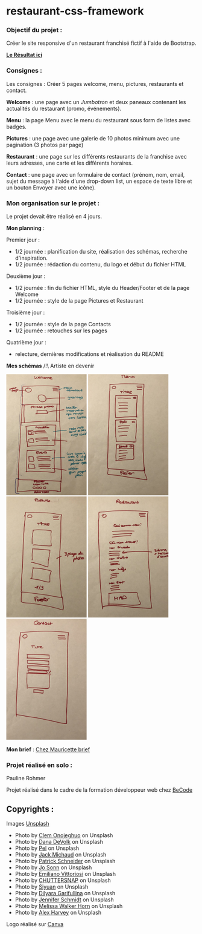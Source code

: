 # restaurant-css-framework

### Objectif du projet :

Créer le site responsive d'un restaurant franchisé fictif à l'aide de Bootstrap. 

**[Le Résultat ici](https://rohmerpauline.github.io/restaurant-css-framework/)**


### Consignes :

Les consignes : Créer 5 pages welcome, menu, pictures, restaurants et contact.

**Welcome** : une page avec un *Jumbotron* et deux paneaux contenant les actualités du restaurant (promo, événements).

**Menu** : la page Menu avec le menu du restaurant sous form de listes avec badges.

**Pictures** : une page avec une galerie de 10 photos minimum avec une pagination (3 photos par page)

**Restaurant** : une page sur les différents restaurants de la franchise avec leurs adresses, une carte et les différents horaires.

**Contact** : une page avec un formulaire de contact (prénom, nom, email, sujet du message à l'aide d'une drop-down list, un espace de texte libre et un bouton Envoyer avec une icône).


### Mon organisation sur le projet :

Le projet devait être réalisé en 4 jours. 

**Mon planning** : 

Premier jour : 
- 1/2 journée : planification du site, réalisation des schémas, recherche d'inspiration.
- 1/2 journée : rédaction du contenu, du logo et début du fichier HTML

Deuxième jour : 
- 1/2 journée : fin du fichier HTML, style du Header/Footer et de la page Welcome
- 1/2 journée : style de la page Pictures et Restaurant

Troisième jour : 
- 1/2 journée : style de la page Contacts
- 1/2 journée : retouches sur les pages

Quatrième jour : 
- relecture, dernières modifications et réalisation du README

**Mes schémas** /!\ Artiste en devenir

![Welcome](images/welcome.png) ![Menu](images/Menu.png)
![Pictures](images/Pictures.png) ![Restaurants](images/Aboutus.png)
![Contact](images/contact.png)

**Mon brief** : [Chez Mauricette brief](https://github.com/rohmerpauline/restaurant-css-framework/blob/main/Chez%20Mauricette%20-%20brief.pdf)


### Projet réalisé en solo : 

Pauline Rohmer

Projet réalisé dans le cadre de la formation développeur web chez [BeCode](https://becode.org/)


## Copyrights :

Images [Unsplash](https://unsplash.com)

* Photo by [Clem Onojeghuo](https://unsplash.com/@clemono?utm_source=unsplash&utm_medium=referral&utm_content=creditCopyText) on Unsplash
* Photo by [Dana DeVolk](https://unsplash.com/@thissillygirlskitchen?utm_source=unsplash&utm_medium=referral&utm_content=creditCopyText) on Unsplash
* Photo by [Pel](https://unsplash.com/@cha_pel?utm_source=unsplash&utm_medium=referral&utm_content=creditCopyText) on Unsplash
* Photo by [Jack Michaud](https://unsplash.com/@jackmichaud?utm_source=unsplash&utm_medium=referral&utm_content=creditCopyText) on Unsplash
* Photo by [Patrick Schneider](https://unsplash.com/@patrick_schneider?utm_source=unsplash&utm_medium=referral&utm_content=creditCopyText) on Unsplash
* Photo by [Jo Sonn](https://unsplash.com/@foodreich?utm_source=unsplash&utm_medium=referral&utm_content=creditCopyText) on Unsplash
* Photo by [Emiliano Vittoriosi](https://unsplash.com/photos/OFismyezPnY) on Unsplash
* Photo by [CHUTTERSNAP](https://unsplash.com/@chuttersnap?utm_source=unsplash&utm_medium=referral&utm_content=creditCopyText) on Unsplash
* Photo by [Siyuan](https://unsplash.com/@jsycra?utm_source=unsplash&utm_medium=referral&utm_content=creditCopyText) on Unsplash
* Photo by [Dilyara Garifullina](https://unsplash.com/@dilja96?utm_source=unsplash&utm_medium=referral&utm_content=creditCopyText) on Unsplash
* Photo by [Jennifer Schmidt](https://unsplash.com/@jsfoodphotography?utm_source=unsplash&utm_medium=referral&utm_content=creditCopyText) on Unsplash
* Photo by [Melissa Walker Horn](https://unsplash.com/@sugercoatit?utm_source=unsplash&utm_medium=referral&utm_content=creditCopyText) on Unsplash
* Photo by [Alex Harvey](https://unsplash.com/@alexharvey?utm_source=unsplash&utm_medium=referral&utm_content=creditCopyText) on Unsplash

Logo réalisé sur [Canva](https://canva.com)